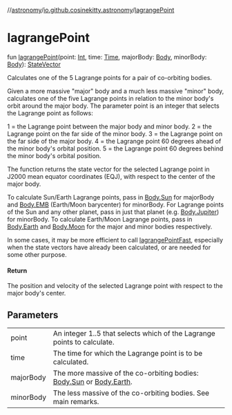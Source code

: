 //[astronomy](../../index.md)/[io.github.cosinekitty.astronomy](index.md)/[lagrangePoint](lagrange-point.md)

# lagrangePoint

fun [lagrangePoint](lagrange-point.md)(point: [Int](https://kotlinlang.org/api/latest/jvm/stdlib/kotlin-stdlib/kotlin/-int/index.html), time: [Time](-time/index.md), majorBody: [Body](-body/index.md), minorBody: [Body](-body/index.md)): [StateVector](-state-vector/index.md)

Calculates one of the 5 Lagrange points for a pair of co-orbiting bodies.

Given a more massive "major" body and a much less massive "minor" body, calculates one of the five Lagrange points in relation to the minor body's orbit around the major body. The parameter point is an integer that selects the Lagrange point as follows:

1 = the Lagrange point between the major body and minor body. 2 = the Lagrange point on the far side of the minor body. 3 = the Lagrange point on the far side of the major body. 4 = the Lagrange point 60 degrees ahead of the minor body's orbital position. 5 = the Lagrange point 60 degrees behind the minor body's orbital position.

The function returns the state vector for the selected Lagrange point in J2000 mean equator coordinates (EQJ), with respect to the center of the major body.

To calculate Sun/Earth Lagrange points, pass in [Body.Sun](-body/-sun/index.md) for majorBody and [Body.EMB](-body/-e-m-b/index.md) (Earth/Moon barycenter) for minorBody. For Lagrange points of the Sun and any other planet, pass in just that planet (e.g. [Body.Jupiter](-body/-jupiter/index.md)) for minorBody. To calculate Earth/Moon Lagrange points, pass in [Body.Earth](-body/-earth/index.md) and [Body.Moon](-body/-moon/index.md) for the major and minor bodies respectively.

In some cases, it may be more efficient to call [lagrangePointFast](lagrange-point-fast.md), especially when the state vectors have already been calculated, or are needed for some other purpose.

#### Return

The position and velocity of the selected Lagrange point with respect to the major body's center.

## Parameters

| | |
|---|---|
| point | An integer 1..5 that selects which of the Lagrange points to calculate. |
| time | The time for which the Lagrange point is to be calculated. |
| majorBody | The more massive of the co-orbiting bodies: [Body.Sun](-body/-sun/index.md) or [Body.Earth](-body/-earth/index.md). |
| minorBody | The less massive of the co-orbiting bodies. See main remarks. |
